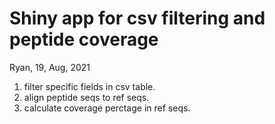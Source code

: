 Shiny app for csv filtering and peptide coverage
========================

Ryan, 19, Aug, 2021

1. filter specific fields in csv table.
2. align peptide seqs to ref seqs.
3. calculate coverage perctage in ref seqs.
